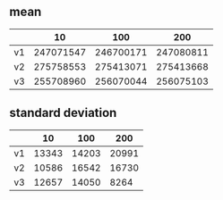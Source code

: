 ## mean
| |10|100|200|
|---|---|---|---|
|v1|247071547|246700171|247080811|
|v2|275758553|275413071|275413668|
|v3|255708960|256070044|256075103|
## standard deviation
| |10|100|200|
|---|---|---|---|
|v1|13343|14203|20991|
|v2|10586|16542|16730|
|v3|12657|14050|8264|
